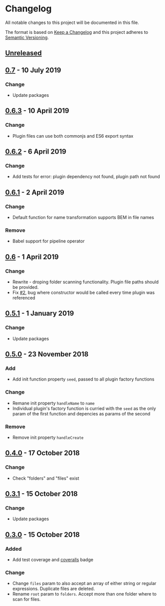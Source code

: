 <!-- markdownlint-disable no-duplicate-header line-length -->

# Changelog

All notable changes to this project will be documented in this file.

The format is based on [Keep a Changelog](http://keepachangelog.com/en/1.0.0/)
and this project adheres to [Semantic Versioning](http://semver.org/spec/v2.0.0.html).

## [Unreleased]

## [0.7] - 10 July 2019

### Change

* Update packages

## [0.6.3] - 10 April 2019

### Change

* Plugin files can use both commonjs and ES6 export syntax

## [0.6.2] - 6 April 2019

### Change

* Add tests for error: plugin dependency not found, plugin path not found

## [0.6.1] - 2 April 2019

### Change

* Default function for name transformation supports BEM in file names

### Remove

* Babel support for pipeline operator

## [0.6] - 1 April 2019

### Change

* Rewrite - droping folder scanning functionality. Plugin file paths should be provided.
* Fix [#2](https://github.com/asd14/pluginus/issues/2), bug where constructor would be called every time plugin was referenced

## [0.5.1] - 1 January 2019

### Change

* Update packages

## [0.5.0] - 23 November 2018

### Add

* Add init function property `seed`, passed to all plugin factory functions

### Change

* Remane init property `handleName` to `name`
* Individual plugin's factory function is curried with the `seed` as the only param of the first function and depencies as params of the second

### Remove

* Remove init property `handleCreate`

## [0.4.0] - 17 October 2018

### Change

* Check "folders" and "files" exist

## [0.3.1] - 15 October 2018

### Change

* Update packages

## [0.3.0] - 15 October 2018

### Added

* Add test coverage and [coveralls](https://coveralls.io/github/asd14/pluginus) badge

### Change

* Change `files` param to also accept an array of either string or regular expressions. Duplicate files are deleted.
* Rename `root` param to `folders`. Accept more than one folder where to scan for files.

[Unreleased]: https://github.com/asd14/pluginus/compare/v0.7...HEAD

[0.7]: https://github.com/asd14/pluginus/compare/v0.6.3...v0.7
[0.6.3]: https://github.com/asd14/pluginus/compare/v0.6.2...v0.6.3
[0.6.2]: https://github.com/asd14/pluginus/compare/v0.6.1...v0.6.2
[0.6.1]: https://github.com/asd14/pluginus/compare/v0.6.0...v0.6.1
[0.6]: https://github.com/asd14/pluginus/compare/v0.5.1...v0.6
[0.5.1]: https://github.com/asd14/pluginus/compare/v0.5.0...v0.5.1
[0.5.0]: https://github.com/asd14/pluginus/compare/v0.4.0...v0.5.0
[0.4.0]: https://github.com/asd14/pluginus/compare/v0.3.1...v0.4.0
[0.3.1]: https://github.com/asd14/pluginus/compare/v0.3.0...v0.3.1
[0.3.0]: https://github.com/asd14/pluginus/compare/v0.3.0
